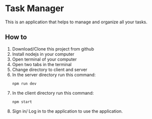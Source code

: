 
# Task Manager

This is an application that helps to manage and organize all your tasks.


## How to

 1. Download/Clone this project from github
 2. Install nodejs in your computer
 3. Open terminal of your computer
 4. Open two tabs in the terminal
 5. Change directory to client and server
 6. In the server directory run this command:
    ```bash
    npm run dev
    ```
7. In the client directory run this command:
    ```bash
    npm start
    ```
8. Sign in/ Log in to the application to use the application.